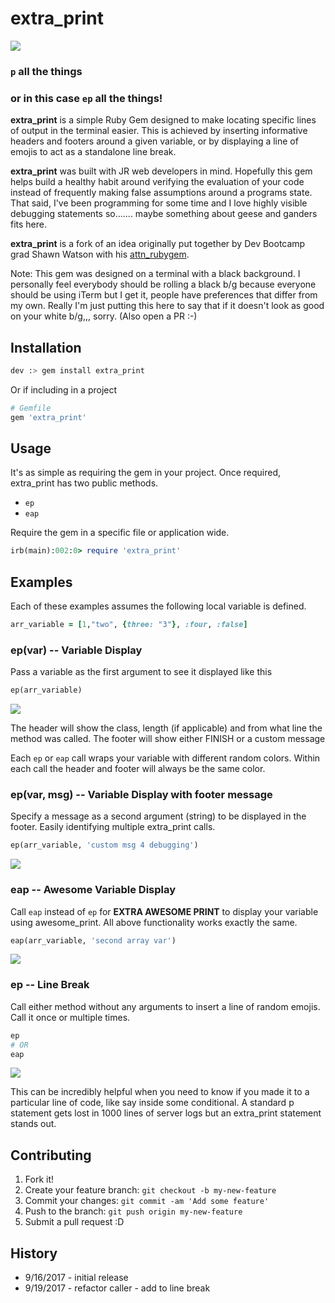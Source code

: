 # extra_print

<img src="https://media.giphy.com/media/UCqJOcLU3OGoE/giphy.gif" />

### ```p``` all the things
### or in this case ```ep``` all the things!

__extra_print__ is a simple Ruby Gem designed to make locating specific lines of output in the terminal easier. This is achieved by inserting informative headers and footers around a given variable, or by displaying a line of emojis to act as a standalone line break.

__extra_print__ was built with JR web developers in mind. Hopefully this gem helps build a healthy habit around verifying the evaluation of your code instead of frequently making false assumptions around a programs state. That said, I've been programming for some time and I love highly visible debugging statements so....... maybe something about geese and ganders fits here.

__extra_print__ is a fork of an idea originally put together by Dev Bootcamp grad Shawn Watson with his [attn_rubygem](https://github.com/its-swats/attn_rubygem).

Note: This gem was designed on a terminal with a black background. I personally feel everybody should be rolling a black b/g because everyone should be using iTerm but I get it, people have preferences that differ from my own. Really I'm just putting this here to say that if it doesn't look as good on your white b/g,,, sorry. (Also open a PR :-)

## Installation

```bash
dev :> gem install extra_print
```

Or if including in a project

```ruby
# Gemfile
gem 'extra_print'
```

## Usage

It's as simple as requiring the gem in your project. Once required, extra_print has two public methods.

- ```ep```
- ```eap```

Require the gem in a specific file or application wide.

```ruby
irb(main):002:0> require 'extra_print'
```

## Examples

Each of these examples assumes the following local variable is defined.
```ruby
arr_variable = [1,"two", {three: "3"}, :four, :false]
```

### ep(var) -- Variable Display

Pass a variable as the first argument to see it displayed like this

```ruby
ep(arr_variable)
```

<img src="https://www.dropbox.com/s/304tsssjyqb7y5c/ep.png?raw=1" />

The header will show the class, length (if applicable) and from what line the method was called.
The footer will show either FINISH or a custom message

Each ```ep``` or ```eap``` call wraps your variable with different random colors. Within each call the header and footer will always be the same color.

### ep(var, msg) -- Variable Display with footer message

Specify a message as a second argument (string) to be displayed in the footer. Easily identifying multiple extra_print calls.

```ruby
ep(arr_variable, 'custom msg 4 debugging')
```

<img src="https://www.dropbox.com/s/jdea6amjrb2kq4q/ep_with_msg.png?raw=1" />

### eap -- Awesome Variable Display

Call ```eap``` instead of ```ep``` for __EXTRA AWESOME PRINT__ to display your variable using awesome_print. All above functionality works exactly the same.

```ruby
eap(arr_variable, 'second array var')
```

<img src="https://www.dropbox.com/s/uv041yv2timjrnt/eap_with_msg.png?raw=1" />

### ep -- Line Break

Call either method without any arguments to insert a line of random emojis. Call it once or multiple times.

```ruby
ep
# OR
eap
```

<img src="https://www.dropbox.com/s/355n4xmezra9wt1/line_break.png?raw=1" />

This can be incredibly helpful when you need to know if you made it to a particular line of code, like say inside some conditional. A standard p statement gets lost in 1000 lines of server logs but an extra_print statement stands out.

## Contributing

1. Fork it!
2. Create your feature branch: `git checkout -b my-new-feature`
3. Commit your changes: `git commit -am 'Add some feature'`
4. Push to the branch: `git push origin my-new-feature`
5. Submit a pull request :D

## History

* 9/16/2017 - initial release
* 9/19/2017 - refactor caller - add to line break
